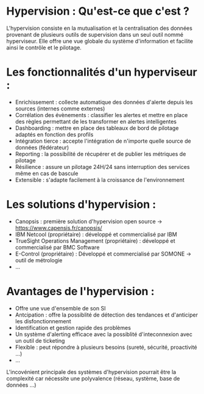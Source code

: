 # Hypervision :  Qu'est-ce que c'est ?

L'hypervision consiste en la mutualisation et la centralisation des données provenant de plusieurs outils de supervision dans un seul outil nommé hyperviseur. Elle offre une vue globale du système d'information et facilite ainsi le contrôle et le pilotage. 

# Les fonctionnalités d'un hyperviseur :
  * Enrichissement : collecte automatique des données d'alerte depuis les sources (internes comme externes) 
  * Corrélation des évènements : classifier les alertes et mettre en place des règles permettant de les transformer en alertes intelligentes
  * Dashboarding : mettre en place des tableaux de bord de pilotage adaptés en fonction des profils
  * Intégration tierce : accepte l'intégration de n'importe quelle source de données (fédérateur)
  * Reporting : la possibilité de récupérer et de publier les métriques de pilotage
  * Résilience : assure un pilotage 24H/24 sans interruption des services même en cas de bascule
  * Extensible : s'adapte facilement à la croissance de l'environnement

# Les solutions d'hypervision :
  * Canopsis : première solution d'hypervision open source -> https://www.capensis.fr/canopsis/
  * IBM Netcool (propriétaire) : développé et commercialisé par IBM
  * TrueSight Operations Management (propriétaire) : développé et commercialisé par BMC Software
  * E-Control (propriétaire) : Développé et commercialisé par SOMONE -> outil de métrologie
  * ...

# Avantages de l'hypervision :
  * Offre une vue d'ensemble de son SI
  * Antcipation : offre la possiblité de détection des tendances et d'anticiper les disfonctionnement
  * Identification et gestion rapide des problèmes
  * Un système d'alerting efficace avec la possiblité d'inteconnexion avec un outil de ticketing
  * Flexible : peut répondre à plusieurs besoins (sureté, sécurité, proactivité ...)
  * ...

L'incovénient principale des systèmes d'hypervision pourrait être la complexité car nécessite une polyvalence (réseau, système, base de données ...)
